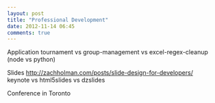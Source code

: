 ```yaml
---
layout: post
title: "Professional Development"
date: 2012-11-14 06:45
comments: true
---
```


Application
tournament vs group-management vs excel-regex-cleanup (node vs python)

Slides
http://zachholman.com/posts/slide-design-for-developers/<br>
keynote vs html5slides vs dzslides

Conference in Toronto



